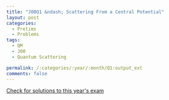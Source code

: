 ```yaml
---
title: "J00Q1 &ndash; Scattering From a Central Potential"
layout: post
categories:
  - Prelims
  - Problems
tags:
  - QM
  - J00
  - Quantum Scattering

permalink: /:categories/:year/:month/Q1:output_ext
comments: false
---
```

<object data="2000J1Q.pdf" type="application/pdf" width="100%" height="500"></object>
<div class="message"><a href='https://princetonprelim.com/prelim/4/'>Check for solutions to this year's exam</a></div>